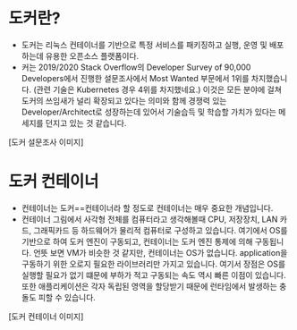 # 도커란?
- 도커는 리눅스 컨테이너를 기반으로 특정 서비스를 패키징하고 실행, 운영 및 배포하는데 유용한 오픈소스 플랫폼이다.
- 커는 2019/2020 Stack Overflow의 Developer Survey of 90,000 Developers에서 진행한 설문조사에서 Most Wanted 부문에서 1위를 차지했습니다.
   (관련 기술은 Kubernetes 경우 4위를 차지했네요.) 이것은 모든 분야에 걸쳐 도커의 쓰임새가 널리 확장되고 있다는 의미와 함께 경쟁력 있는 Developer/Architect로
   성장하는데 있어서 기술습득 및 학습할 가치가 있다는 메세지를 던지고 있는 것 같습니다.
   
[도커 설문조사 이미지]

# 도커 컨테이너
- 컨테이너는 도커==컨테이너라 할 정도로 컨테이너는 매우 중요한 개념입니다.
- 컨테이너 그림에서 사각형 전체를 컴퓨터라고 생각해볼때 CPU, 저장장치, LAN 카드, 그래픽카드 등 하드웨어가 물리적 컴퓨터로 구성하고 있습니다. 여기에서 OS를
  기반으로 하여 도커 엔진이 구동되고, 컨테이너는 도커 엔진 통제에 의해 구동됩니다.
  언뜻 보면 VM가 비슷한 것 같지만, 컨테이너는 OS가 없습니다. application을 구동하기 위한 오로지 필요한 라이브러리만 가지고 있습니다. 여기서 장점은 OS를
  실행할 필요가 없기 떄문에 부하가 적고 구동되는 속도 역시 빠른 이점이 있습니다. 또한 애플리케이션은 각자 독립된 영역을 할당받기 때문에 런타임에서 발생하는 
  충돌도 피할 수 있습니다.
  
[도커 컨테이너 이미지]

